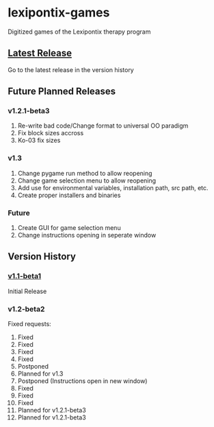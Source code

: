 # lexipontix-games
Digitized games of the Lexipontix therapy program

## [Latest Release](#v12-beta2)
Go to the latest release in the version history

## Future Planned Releases
### v1.2.1-beta3
1. Re-write bad code/Change format to universal OO paradigm
2. Fix block sizes accross
3. Ko-03 fix sizes
### v1.3
1. Change pygame run method to allow reopening
2. Change game selection menu to allow reopening
3. Add use for environmental variables, installation path, src path, etc.
4. Create proper installers and binaries
### Future
1. Create GUI for game selection menu
2. Change instructions opening in seperate window

## Version History
### [v1.1-beta1](https://github.com/frank20a/lexipontix-games/releases/tag/v1.1-beta.1)
Initial Release
### v1.2-beta2
Fixed requests:
1. Fixed
2. Fixed
3. Fixed
4. Fixed
5. Postponed
6. Planned for v1.3
7. Postponed (Instructions open in new window)
8. Fixed
9. Fixed
10. Fixed
11. Planned for v1.2.1-beta3
12. Planned for v1.2.1-beta3
